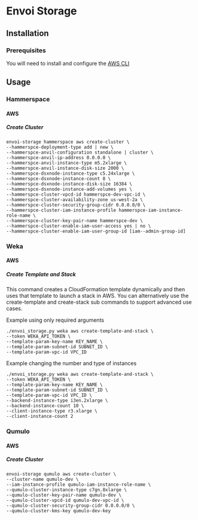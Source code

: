 # Envoi Storage

## Installation

### Prerequisites

You will need to install and configure the [AWS CLI](https://docs.aws.amazon.com/cli/latest/userguide/getting-started-install.html)  

## Usage

### Hammerspace

#### AWS

##### Create Cluster

```shell
envoi-storage hammerspace aws create-cluster \
--hammerspce-deployment-type add | new \
--hammerspce-anvil-configuration standalone | cluster \
--hammerspce-anvil-ip-address 0.0.0.0 \
--hammerspce-anvil-instance-type m5.2xlarge \
--hammerspce-anvil-instance-disk-size 2000 \
--hammerspce-dsxnode-instance-type c5.24xlarge \
--hammerspce-dsxnode-instance-count 8 \
--hammerspce-dsxnode-instance-disk-size 16384 \
--hammerspce-dsxnode-instance-add-volumes yes \
--hammerspce-cluster-vpcd-id hammerspce-dev-vpc-id \
--hammerspce-cluster-availability-zone us-west-2a \
--hammerspce-cluster-security-group-cidr 0.0.0.0/0 \
--hammerspce-cluster-iam-instance-profile hammerspce-iam-instance-role-name \
--hammerspce-cluster-key-pair-name hammerspce-dev \
--hammerspce-cluster-enable-iam-user-access yes | no \
--hammerspce-cluster-enable-iam-user-group-id [iam--admin-group-id]
```

### Weka

#### AWS

##### Create Template and Stack

This command creates a CloudFormation template dynamically and then uses that template
to launch a stack in AWS. You can alternatively use the create-template and create-stack 
sub commands to support advanced use cases.

Example using only required arguments
```shell
./envoi_storage.py weka aws create-template-and-stack \
--token WEKA_API_TOKEN \
--template-param-key-name KEY_NAME \
--template-param-subnet-id SUBNET_ID \
--template-param-vpc-id VPC_ID
```

Example changing the number and type of instances
```shell
./envoi_storage.py weka aws create-template-and-stack \
--token WEKA_API_TOKEN \
--template-param-key-name KEY_NAME \
--template-param-subnet-id SUBNET_ID \
--template-param-vpc-id VPC_ID \
--backend-instance-type i3en.2xlarge \
--backend-instance-count 10 \
--client-instance-type r3.xlarge \
--client-instance-count 2
```

### Qumulo

#### AWS

##### Create Cluster

```shell
envoi-storage qumulo aws create-cluster \
--cluster-name qumulo-dev \
--iam-instance-profile qumulo-iam-instance-role-name \
--qumulo-cluster-instance-type c7gn.8xlarge \
--qumulo-cluster-key-pair-name qumulo-dev \
--qumulo-cluster-vpcd-id qumulo-dev-vpc-id \
--qumulo-cluster-security-group-cidr 0.0.0.0/0 \
--qumulo-cluster-kms-key qumulo-dev-key
```
